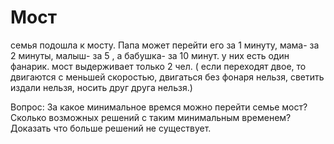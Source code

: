 # Мост

семья подошла к мосту. Папа может перейти его за 1 минуту, мама- за 2 минуты, малыш- за 5 , а бабушка- за 10 минут. у них есть один фанарик. мост выдерживает только 2 чел. ( если переходят двое, то двигаются с меньшей скоростью, двигаться без фонаря нельзя, светить издали нельзя, носить друг друга нельзя.)

Вопрос: За какое минимальное времся можно перейти семье мост? Сколько возможных решений с таким минимальным временем? Доказать что больше решений не существует.
